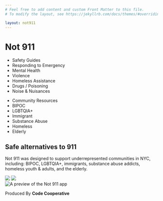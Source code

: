 ```yaml
---
# Feel free to add content and custom Front Matter to this file.
# To modify the layout, see https://jekyllrb.com/docs/themes/#overriding-theme-defaults

layout: not911
---
```


<div class='flex flex-col d:flex-row'>
  <div class='d:w-6/12'>
    <div class='flex flex-col d:flex-row d:mb-5 d:pb-3'>
      <h1 class="text-2 font-bold text-black d:mr-5">
        Not 911
      </h1>
      <ul class='text-gray-4 d:mr-5'>
        <li class="font-bold">
          Safety Guides
        </li>
        <li><a>Responding to Emergency</a></li>
        <li><a>Mental Health</a></li>
        <li><a>Violence</a></li>
        <li><a>Homeless Assistance</a></li>
        <li><a>Drugs / Poisoning</a></li>
        <li><a>Noise & Nuisances</a></li>
      </ul>
      <ul class='text-gray-4'>
        <li class="font-bold">
          Community Resources
        </li>
        <li><a>BIPOC</a></li>
        <li><a>LGBTQIA+</a></li>
        <li><a>Immigrant</a></li>
        <li><a>Substance Abuse</a></li>
        <li><a>Homeless</a></li>
        <li><a>Elderly</a></li>
      </ul>
    </div>
    <h2 class="text-1 text-blue-1 mb-1 font-semibold">
      Safe alternatives to 911
    </h2>
    <p class="text-blue-1 mb-3 pr-4">
      Not 911 was designed to support underrepresented communities in NYC, including: BIPOC, LGBTQIA+, immigrants, substance abuse addicts, homeless youth & adults, and the elderly.
    </p>
    <div class='flex flex-col d:flex-row'>
      <img
        class='mr-2'
        src="/assets/img/app-store.svg"
      />
      <img
        src="/assets/img/play-store.svg"
      />
    </div>
  </div>
  <div class='d:w-6/12 flex justify-center'>
    <img
      class="absolute b"
      alt="A preview of the Not 911 app"
      src="/assets/img/app_preview.svg"
    />
  </div>
</div>

<p class='text-blue-1 absolute b mb-4'>
  Produced By <b>Code Cooperative</b>
</p>
